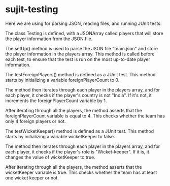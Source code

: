 # sujit-testing


Here we are using for parsing JSON, reading files, and running JUnit tests.

The class Testing is defined, with a JSONArray called players that will store the player information from the JSON file.

The setUp() method is used to parse the JSON file "team.json" and store the player information in the players array. This method is called before each test, to ensure that the test is run on the most up-to-date player information.

The testForeignPlayers() method is defined as a JUnit test. This method starts by initializing a variable foreignPlayerCount to 0.

The method then iterates through each player in the players array, and for each player, it checks if the player's country is not "India". If it's not, it increments the foreignPlayerCount variable by 1.

After iterating through all the players, the method asserts that the foreignPlayerCount variable is equal to 4. This checks whether the team has only 4 foreign players or not.

The testWicketKeeper() method is defined as a JUnit test. This method starts by initializing a variable wicketKeeper to false.

The method then iterates through each player in the players array, and for each player, it checks if the player's role is "Wicket-keeper". If it is, it changes the value of wicketKeeper to true.

After iterating through all the players, the method asserts that the wicketKeeper variable is true. This checks whether the team has at least one wicket keeper or not.




